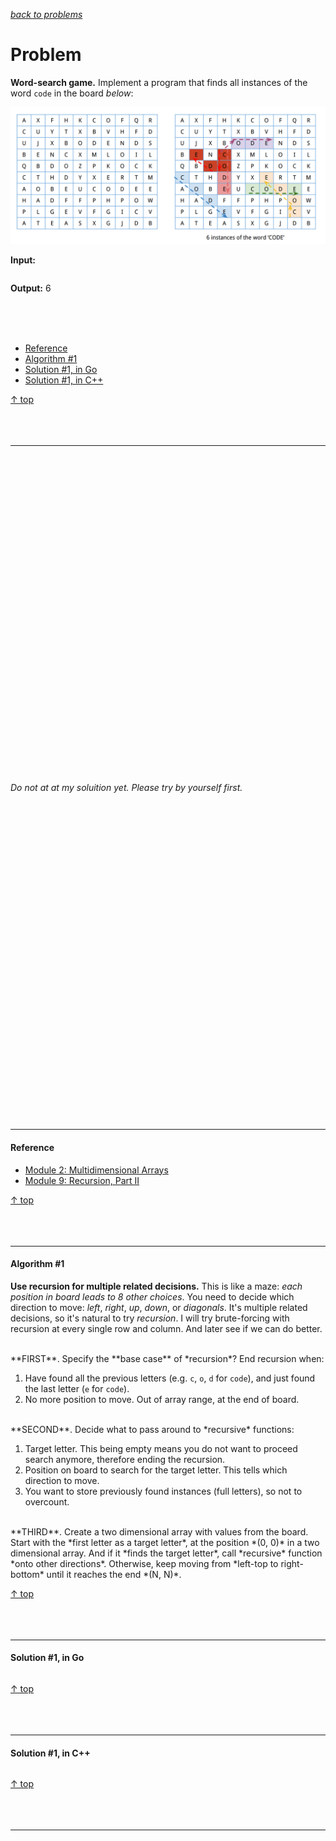 [*back to problems*](https://github.com/gyuho/learn/tree/master/doc/problems)
<br>

# Problem

**Word-search game.** Implement a program that finds all instances of the word
`code` in the board *below*:

![word_search](img/word_search.png)

**Input:**

```

```

**Output:** 6 

<br><br><br>
- [Reference](#reference)
- [Algorithm #1](#algorithm-1)
- [Solution #1, in Go](#solution-1-in-go)
- [Solution #1, in C++](#solution-1-in-c)

[↑ top](#problem)
<br><br><br><br>
<hr>



<br><br><br><br><br><br><br><br><br><br>
<br><br><br><br><br><br><br><br><br><br>
<br><br><br><br><br><br><br><br><br><br>

*Do not at at my soluition yet. Please try by yourself first.*

<br><br><br><br><br><br><br><br><br><br>
<br><br><br><br><br><br><br><br><br><br>
<br><br><br><br><br><br><br><br><br><br>
<hr>



#### Reference

- [Module 2: Multidimensional Arrays](http://www.seas.gwu.edu/~drum/cs1112/lectures/module2/suppl/index.html)
- [Module 9: Recursion, Part II](http://www.seas.gwu.edu/~drum/cs1112/lectures/module9/module9.html)

[↑ top](#problem)
<br><br><br><br>
<hr>






#### Algorithm #1

**Use recursion for multiple related decisions.** This is like a maze:
*each position in board leads to 8 other choices*. You need to decide which
direction to move: *left*, *right*, *up*, *down*, or *diagonals*. It's
multiple related decisions, so it's natural to try *recursion*. I will try
brute-forcing with recursion at every single row and column. And later
see if we can do better.

<br>
**FIRST**. Specify the **base case** of *recursion*? End recursion when:

1. Have found all the previous letters (e.g. `c`, `o`, `d` for `code`), and 
   just found the last letter (`e` for `code`).
2. No more position to move. Out of array range, at the end of board.

<br>
**SECOND**. Decide what to pass around to *recursive* functions:

1. Target letter. This being empty means you do not want to
   proceed search anymore, therefore ending the recursion.
2. Position on board to search for the target letter.
   This tells which direction to move.
3. You want to store previously found instances (full letters),
   so not to overcount.

<br>
**THIRD**. Create a two dimensional array with values from the board.
Start with the *first letter as a target letter*, at the position
*(0, 0)* in a two dimensional array. And if it *finds the target letter*,
call *recursive* function *onto other directions*. Otherwise, keep moving from
*left-top to right-bottom* until it reaches the end *(N, N)*.

[↑ top](#problem)
<br><br><br><br>
<hr>




#### Solution #1, in Go

```go

```

[↑ top](#problem)
<br><br><br><br>
<hr>




#### Solution #1, in C++

```cpp

```

[↑ top](#problem)
<br><br><br><br>
<hr>
